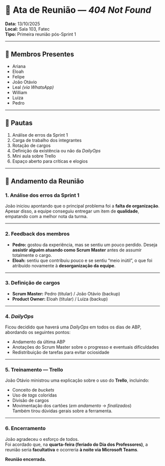 # 📝 Ata de Reunião — *404 Not Found*  
**Data:** 13/10/2025  
**Local:** Sala 103, Fatec  
**Tipo:** Primeira reunião pós-Sprint 1  

---

## 👥 Membros Presentes
- Ariana  
- Eloah  
- Felipe  
- João Otávio  
- Leal *(via WhatsApp)*  
- William  
- Luiza  
- Pedro  

---

## 📌 Pautas
1. Análise de erros da Sprint 1  
2. Carga de trabalho dos integrantes  
3. Rotação de cargos  
4. Definição da existência ou não da *DailyOps*  
5. Mini aula sobre Trello  
6. Espaço aberto para críticas e elogios  

---

## 🧭 Andamento da Reunião

### 1. Análise dos erros da Sprint 1  
João iniciou apontando que o principal problema foi a **falta de organização**.  
Apesar disso, a equipe conseguiu entregar um item de **qualidade**, empatando com a melhor nota da turma.

---

### 2. Feedback dos membros  
- **Pedro:** gostou da experiência, mas se sentiu um pouco perdido. Deseja **assistir alguém atuando como Scrum Master** antes de assumir totalmente o cargo.  
- **Eloah:** sentiu que contribuiu pouco e se sentiu “meio inútil”, o que foi atribuído novamente à **desorganização da equipe**.

---

### 3. Definição de cargos  
- **Scrum Master:** Pedro (titular) / João Otávio (backup)  
- **Product Owner:** Eloah (titular) / Luiza (backup)

---

### 4. *DailyOps*  
Ficou decidido que haverá uma *DailyOps* em todos os dias de ABP, abordando os seguintes pontos:  
- Andamento da última ABP  
- Anotações do Scrum Master sobre o progresso e eventuais dificuldades  
- Redistribuição de tarefas para evitar ociosidade  

---

### 5. Treinamento — Trello  
João Otávio ministrou uma explicação sobre o uso do **Trello**, incluindo:  
- Conceito de *buckets*  
- Uso de *tags* coloridas  
- Divisão de cargos  
- Movimentação dos cartões (*em andamento* → *finalizados*)  
Também tirou dúvidas gerais sobre a ferramenta.

---

### 6. Encerramento  
João agradeceu o esforço de todos.  
Foi acordado que, na **quarta-feira (feriado do Dia dos Professores)**, a reunião seria **facultativa** e ocorreria **à noite via Microsoft Teams**.  

**Reunião encerrada.**